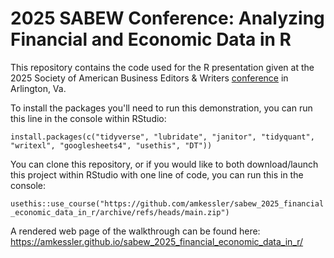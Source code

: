 # 2025 SABEW Conference: Analyzing Financial and Economic Data in R

This repository contains the code used for the R presentation given at the 2025 Society of American Business Editors & Writers [conference](https://sabew.org/event/sabew25/) in Arlington, Va.

To install the packages you'll need to run this demonstration, you can run this line in the console within RStudio:

`install.packages(c("tidyverse", "lubridate", "janitor", "tidyquant", "writexl", "googlesheets4", "usethis", "DT"))`

You can clone this repository, or if you would like to both download/launch this project within RStudio with one line of code, you can run this in the console:

`usethis::use_course("https://github.com/amkessler/sabew_2025_financial_economic_data_in_r/archive/refs/heads/main.zip")`

A rendered web page of the walkthrough can be found here: <https://amkessler.github.io/sabew_2025_financial_economic_data_in_r/>
